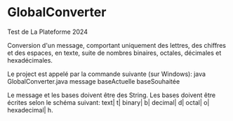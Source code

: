 # GlobalConverter
Test de La Plateforme 2024

Conversion d'un message, comportant uniquement des lettres, des chiffres et des espaces, 
  en texte, suite de nombres binaires, octales, décimales et hexadécimales.

Le project est appelé par la commande suivante (sur Windows): 
    java GlobalConverter.java message baseActuelle baseSouhaitée

Le message et les bases doivent être des String.
Les bases doivent être écrites selon le schéma suivant: text| t| binary| b| decimal| d| octal| o| hexadecimal| h.
